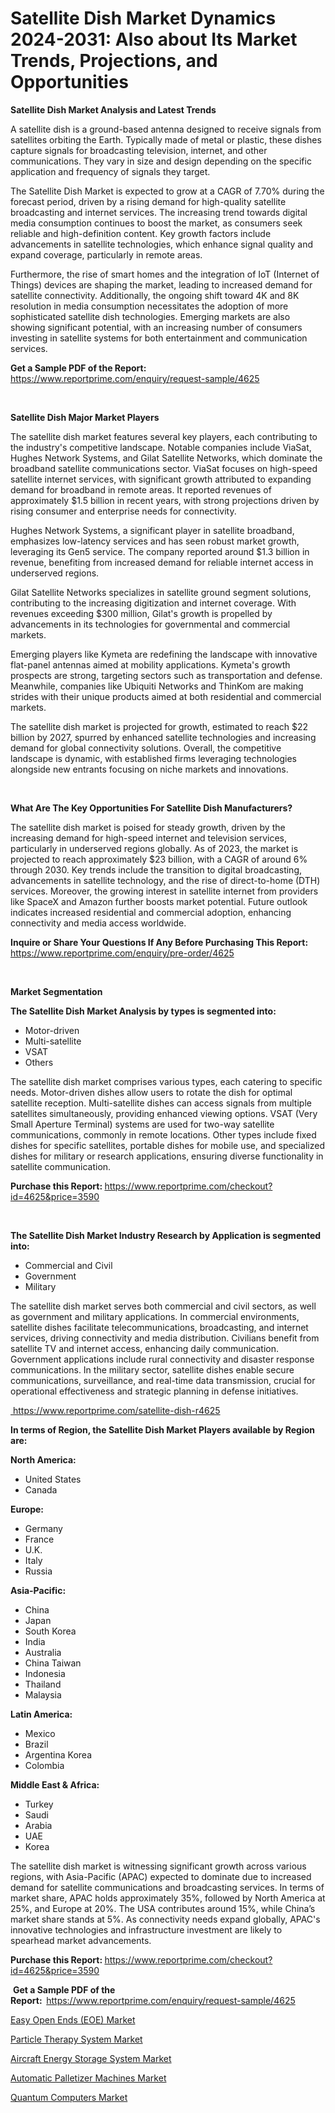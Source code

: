 <p><h1>Satellite Dish Market Dynamics 2024-2031: Also about Its Market Trends, Projections, and Opportunities</h1></p><p><strong>Satellite Dish Market Analysis and Latest Trends</strong></p>
<p><p>A satellite dish is a ground-based antenna designed to receive signals from satellites orbiting the Earth. Typically made of metal or plastic, these dishes capture signals for broadcasting television, internet, and other communications. They vary in size and design depending on the specific application and frequency of signals they target.</p><p>The Satellite Dish Market is expected to grow at a CAGR of 7.70% during the forecast period, driven by a rising demand for high-quality satellite broadcasting and internet services. The increasing trend towards digital media consumption continues to boost the market, as consumers seek reliable and high-definition content. Key growth factors include advancements in satellite technologies, which enhance signal quality and expand coverage, particularly in remote areas. </p><p>Furthermore, the rise of smart homes and the integration of IoT (Internet of Things) devices are shaping the market, leading to increased demand for satellite connectivity. Additionally, the ongoing shift toward 4K and 8K resolution in media consumption necessitates the adoption of more sophisticated satellite dish technologies. Emerging markets are also showing significant potential, with an increasing number of consumers investing in satellite systems for both entertainment and communication services.</p></p>
<p><strong>Get a Sample PDF of the Report:&nbsp;</strong> <a href="https://www.reportprime.com/enquiry/request-sample/4625">https://www.reportprime.com/enquiry/request-sample/4625</a></p>
<p>&nbsp;</p>
<p><strong>Satellite Dish Major Market Players</strong></p>
<p><p>The satellite dish market features several key players, each contributing to the industry's competitive landscape. Notable companies include ViaSat, Hughes Network Systems, and Gilat Satellite Networks, which dominate the broadband satellite communications sector. ViaSat focuses on high-speed satellite internet services, with significant growth attributed to expanding demand for broadband in remote areas. It reported revenues of approximately $1.5 billion in recent years, with strong projections driven by rising consumer and enterprise needs for connectivity.</p><p>Hughes Network Systems, a significant player in satellite broadband, emphasizes low-latency services and has seen robust market growth, leveraging its Gen5 service. The company reported around $1.3 billion in revenue, benefiting from increased demand for reliable internet access in underserved regions.</p><p>Gilat Satellite Networks specializes in satellite ground segment solutions, contributing to the increasing digitization and internet coverage. With revenues exceeding $300 million, Gilat's growth is propelled by advancements in its technologies for governmental and commercial markets.</p><p>Emerging players like Kymeta are redefining the landscape with innovative flat-panel antennas aimed at mobility applications. Kymeta's growth prospects are strong, targeting sectors such as transportation and defense. Meanwhile, companies like Ubiquiti Networks and ThinKom are making strides with their unique products aimed at both residential and commercial markets.</p><p>The satellite dish market is projected for growth, estimated to reach $22 billion by 2027, spurred by enhanced satellite technologies and increasing demand for global connectivity solutions. Overall, the competitive landscape is dynamic, with established firms leveraging technologies alongside new entrants focusing on niche markets and innovations.</p></p>
<p>&nbsp;</p>
<p><strong>What Are The Key Opportunities For Satellite Dish Manufacturers?</strong></p>
<p><p>The satellite dish market is poised for steady growth, driven by the increasing demand for high-speed internet and television services, particularly in underserved regions globally. As of 2023, the market is projected to reach approximately $23 billion, with a CAGR of around 6% through 2030. Key trends include the transition to digital broadcasting, advancements in satellite technology, and the rise of direct-to-home (DTH) services. Moreover, the growing interest in satellite internet from providers like SpaceX and Amazon further boosts market potential. Future outlook indicates increased residential and commercial adoption, enhancing connectivity and media access worldwide.</p></p>
<p><strong>Inquire or Share Your Questions If Any Before Purchasing This Report:</strong> <a href="https://www.reportprime.com/enquiry/pre-order/4625">https://www.reportprime.com/enquiry/pre-order/4625</a></p>
<p>&nbsp;</p>
<p><strong>Market Segmentation</strong></p>
<p><strong>The Satellite Dish Market Analysis by types is segmented into:</strong></p>
<p><ul><li>Motor-driven</li><li>Multi-satellite</li><li>VSAT</li><li>Others</li></ul></p>
<p><p>The satellite dish market comprises various types, each catering to specific needs. Motor-driven dishes allow users to rotate the dish for optimal satellite reception. Multi-satellite dishes can access signals from multiple satellites simultaneously, providing enhanced viewing options. VSAT (Very Small Aperture Terminal) systems are used for two-way satellite communications, commonly in remote locations. Other types include fixed dishes for specific satellites, portable dishes for mobile use, and specialized dishes for military or research applications, ensuring diverse functionality in satellite communication.</p></p>
<p><strong>Purchase this Report:&nbsp;</strong><a href="https://www.reportprime.com/checkout?id=4625&price=3590">https://www.reportprime.com/checkout?id=4625&price=3590</a></p>
<p>&nbsp;</p>
<p><strong>The Satellite Dish Market Industry Research by Application is segmented into:</strong></p>
<p><ul><li>Commercial and Civil</li><li>Government</li><li>Military</li></ul></p>
<p><p>The satellite dish market serves both commercial and civil sectors, as well as government and military applications. In commercial environments, satellite dishes facilitate telecommunications, broadcasting, and internet services, driving connectivity and media distribution. Civilians benefit from satellite TV and internet access, enhancing daily communication. Government applications include rural connectivity and disaster response communications. In the military sector, satellite dishes enable secure communications, surveillance, and real-time data transmission, crucial for operational effectiveness and strategic planning in defense initiatives.</p></p>
<p><a href="https://www.reportprime.com/satellite-dish-r4625">&nbsp;https://www.reportprime.com/satellite-dish-r4625</a></p>
<p><strong>In terms of Region, the Satellite Dish Market Players available by Region are:</strong></p>
<p>
    <p> <strong> North America: </strong>
        <ul>
            <li>United States</li>
            <li>Canada</li>
        </ul>
        </p> 
    <p> <strong> Europe: </strong>
        <ul>
            <li>Germany</li>
            <li>France</li>
            <li>U.K.</li>
            <li>Italy</li>
            <li>Russia</li>
        </ul>
        </p> 
    <p> <strong> Asia-Pacific: </strong>
        <ul>
            <li>China</li>
            <li>Japan</li>
            <li>South Korea</li>
            <li>India</li>
            <li>Australia</li>
            <li>China Taiwan</li>
            <li>Indonesia</li>
            <li>Thailand</li>
            <li>Malaysia</li>
        </ul>
        </p> 
    <p> <strong> Latin America: </strong>
        <ul>
            <li>Mexico</li>
            <li>Brazil</li>
            <li>Argentina Korea</li>
            <li>Colombia</li>
        </ul>
        </p> 
    <p> <strong> Middle East & Africa: </strong>
        <ul>
            <li>Turkey</li>
            <li>Saudi</li>
            <li>Arabia</li>
            <li>UAE</li>
            <li>Korea</li>
        </ul>
    </p>
    </p>
<p><p>The satellite dish market is witnessing significant growth across various regions, with Asia-Pacific (APAC) expected to dominate due to increased demand for satellite communications and broadcasting services. In terms of market share, APAC holds approximately 35%, followed by North America at 25%, and Europe at 20%. The USA contributes around 15%, while China’s market share stands at 5%. As connectivity needs expand globally, APAC's innovative technologies and infrastructure investment are likely to spearhead market advancements.</p></p>
<p><strong>Purchase this Report: </strong><a href="https://www.reportprime.com/checkout?id=4625&price=3590">https://www.reportprime.com/checkout?id=4625&price=3590</a></p>
<p>&nbsp;<strong>Get a Sample PDF of the Report:&nbsp;&nbsp;</strong><a href="https://www.reportprime.com/enquiry/request-sample/4625">https://www.reportprime.com/enquiry/request-sample/4625</a></p>
<p><strong></strong></p>
<p><p><a href="https://issuu.com/reportprime-2/docs/easy-open-ends-eoe-market-size-2030_48eea946a449f2">Easy Open Ends (EOE) Market</a></p><p><a href="https://issuu.com/reportprime-2/docs/particle-therapy-system-market-size_d4fd9b3f34a517">Particle Therapy System Market</a></p><p><a href="https://github.com/WillieWoodard/Market-Research-Report-List-6/blob/main/aircraft-energy-storage-system-market.md">Aircraft Energy Storage System Market</a></p><p><a href="https://www.linkedin.com/pulse/strategic-market-insights-navigating-global-automatic-palletizer-j7xpc?trackingId=7L7reKJITcurL9MPXQY2RA%3D%3D">Automatic Palletizer Machines Market</a></p><p><a href="https://www.linkedin.com/pulse/pioneering-growth-analyzing-global-quantum-computers-market-7jytc?trackingId=6r6%2BuvN7S1Gn6ugxLzyKHw%3D%3D">Quantum Computers Market</a></p></p>